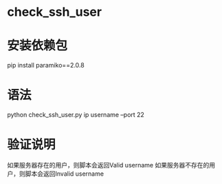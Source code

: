 # check_ssh_user

# 安装依赖包
pip install paramiko==2.0.8

# 语法
python check_ssh_user.py ip username –port 22

# 验证说明
如果服务器存在的用户，则脚本会返回Valid username
如果服务器不存在的用户，则脚本会返回Invalid username
